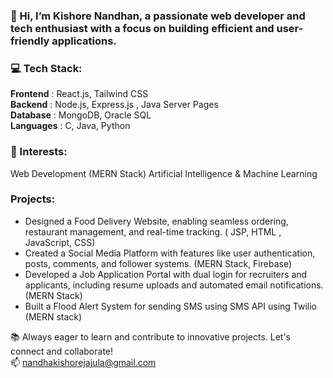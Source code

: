 ### 👋 Hi, I’m Kishore Nandhan, a passionate web developer and tech enthusiast with a focus on building efficient and user-friendly applications.

### 💻 Tech Stack:
<strong>Frontend</strong> : React.js, Tailwind CSS <br/>
<strong>Backend</strong> : Node.js, Express.js , Java Server Pages <br/>
<strong>Database</strong> : MongoDB, Oracle SQL <br/>
<strong>Languages</strong> : C, Java, Python <br/>

### 🌟 Interests:
Web Development (MERN Stack)
Artificial Intelligence & Machine Learning

### Projects:
- Designed a Food Delivery Website, enabling seamless ordering, restaurant management, and real-time tracking. ( JSP, HTML , JavaScript, CSS)
- Created a Social Media Platform with features like user authentication, posts, comments, and follower systems. (MERN Stack, Firebase)
- Developed a Job Application Portal with dual login for recruiters and applicants, including resume uploads and automated email notifications. (MERN Stack)
- Built a Flood Alert System for sending SMS using SMS API using Twilio  (MERN stack)

📚 Always eager to learn and contribute to innovative projects. Let's connect and collaborate!<br/>
📫 nandhakishorejajula@gmail.com
